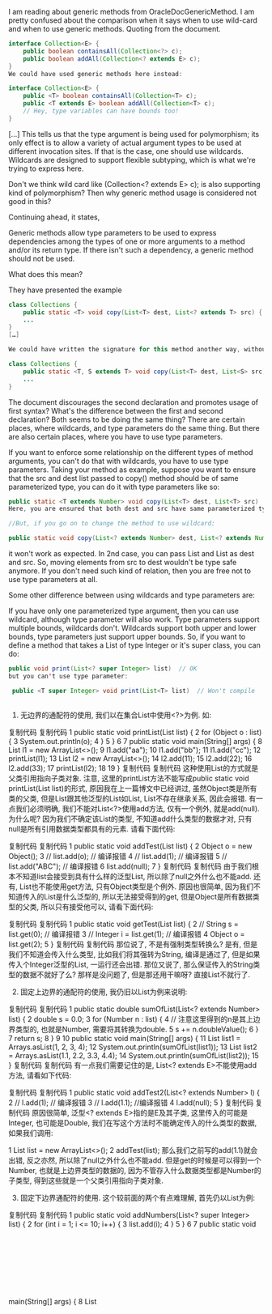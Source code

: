 I am reading about generic methods from OracleDocGenericMethod. I am pretty confused about the comparison when it says when to use wild-card and when to use generic methods. Quoting from the document.
```java
interface Collection<E> {
    public boolean containsAll(Collection<?> c);
    public boolean addAll(Collection<? extends E> c);
}
We could have used generic methods here instead:

interface Collection<E> {
    public <T> boolean containsAll(Collection<T> c);
    public <T extends E> boolean addAll(Collection<T> c);
    // Hey, type variables can have bounds too!
}
```
[…] This tells us that the type argument is being used for polymorphism; its only effect is to allow a variety of actual argument types to be used at different invocation sites. If that is the case, one should use wildcards. Wildcards are designed to support flexible subtyping, which is what we're trying to express here.

Don't we think wild card like (Collection<? extends E> c); is also supporting kind of polymorphism? Then why generic method usage is considered not good in this?

Continuing ahead, it states,

Generic methods allow type parameters to be used to express dependencies among the types of one or more arguments to a method and/or its return type. If there isn't such a dependency, a generic method should not be used.

What does this mean?

They have presented the example
```java
class Collections {
    public static <T> void copy(List<T> dest, List<? extends T> src) {
    ...
}
[…]

We could have written the signature for this method another way, without using wildcards at all:

class Collections {
    public static <T, S extends T> void copy(List<T> dest, List<S> src) {
    ...
}
```
The document discourages the second declaration and promotes usage of first syntax? What's the difference between the first and second declaration? Both seems to be doing the same thing?
There are certain places, where wildcards, and type parameters do the same thing. But there are also certain places, where you have to use type parameters.

If you want to enforce some relationship on the different types of method arguments, you can't do that with wildcards, you have to use type parameters.
Taking your method as example, suppose you want to ensure that the src and dest list passed to copy() method should be of same parameterized type, you can do it with type parameters like so:
```java
public static <T extends Number> void copy(List<T> dest, List<T> src)
Here, you are ensured that both dest and src have same parameterized type for List. So, it's safe to copy elements from src to dest.

//But, if you go on to change the method to use wildcard:

public static void copy(List<? extends Number> dest, List<? extends Number> src)
```
it won't work as expected. In 2nd case, you can pass List<Integer> and List<Float> as dest and src. So, moving elements from src to dest wouldn't be type safe anymore. If you don't need such kind of relation, then you are free not to use type parameters at all.

Some other difference between using wildcards and type parameters are:

If you have only one parameterized type argument, then you can use wildcard, although type parameter will also work.
Type parameters support multiple bounds, wildcards don't.
Wildcards support both upper and lower bounds, type parameters just support upper bounds. So, if you want to define a method that takes a List of type Integer or it's super class, you can do:
```java
public void print(List<? super Integer> list)  // OK
but you can't use type parameter:

 public <T super Integer> void print(List<T> list)  // Won't compile
 
```
1. 无边界的通配符的使用, 我们以在集合List中使用<?>为例. 如:

复制代码
复制代码
 1 public static void printList(List<?> list) {
 2     for (Object o : list) {
 3         System.out.println(o);
 4     }
 5 }
 6 
 7 public static void main(String[] args) {
 8     List<String> l1 = new ArrayList<>();
 9     l1.add("aa");
10     l1.add("bb");
11     l1.add("cc");
12     printList(l1);
13     List<Integer> l2 = new ArrayList<>();
14     l2.add(11);
15     l2.add(22);
16     l2.add(33);
17     printList(l2);
18     
19 }
复制代码
复制代码
这种使用List<?>的方式就是父类引用指向子类对象. 注意, 这里的printList方法不能写成public static void printList(List<Object> list)的形式, 原因我在上一篇博文中已经讲过, 虽然Object类是所有类的父类, 但是List<Object>跟其他泛型的List如List<String>, List<Integer>不存在继承关系, 因此会报错.
有一点我们必须明确, 我们不能对List<?>使用add方法, 仅有一个例外, 就是add(null). 为什么呢? 因为我们不确定该List的类型, 不知道add什么类型的数据才对, 只有null是所有引用数据类型都具有的元素. 请看下面代码:

复制代码
复制代码
1 public static void addTest(List<?> list) {
2     Object o = new Object();
3     // list.add(o); // 编译报错
4     // list.add(1); // 编译报错
5     // list.add("ABC"); // 编译报错
6     list.add(null);
7 }
复制代码
复制代码
由于我们根本不知道list会接受到具有什么样的泛型List, 所以除了null之外什么也不能add.
还有, List<?>也不能使用get方法, 只有Object类型是个例外. 原因也很简单, 因为我们不知道传入的List是什么泛型的, 所以无法接受得到的get, 但是Object是所有数据类型的父类, 所以只有接受他可以, 请看下面代码:

复制代码
复制代码
1 public static void getTest(List<?> list) {
2     // String s = list.get(0); // 编译报错
3     // Integer i = list.get(1); // 编译报错
4     Object o = list.get(2);
5 }
复制代码
复制代码
那位说了, 不是有强制类型转换么? 是有, 但是我们不知道会传入什么类型, 比如我们将其强转为String, 编译是通过了, 但是如果传入个Integer泛型的List, 一运行还会出错. 那位又说了, 那么保证传入的String类型的数据不就好了么? 那样是没问题了, 但是那还用<?>干嘛呀? 直接List<String>不就行了.

2. 固定上边界的通配符的使用, 我仍旧以List为例来说明:

复制代码
复制代码
 1 public static double sumOfList(List<? extends Number> list) {
 2     double s = 0.0;
 3     for (Number n : list) {
 4         // 注意这里得到的n是其上边界类型的, 也就是Number, 需要将其转换为double.
 5         s += n.doubleValue();
 6     }
 7     return s;
 8 }
 9 
10 public static void main(String[] args) {
11     List<Integer> list1 = Arrays.asList(1, 2, 3, 4);
12     System.out.println(sumOfList(list1));
13     List<Double> list2 = Arrays.asList(1.1, 2.2, 3.3, 4.4);
14     System.out.println(sumOfList(list2));
15 }
复制代码
复制代码
有一点我们需要记住的是, List<? extends E>不能使用add方法, 请看如下代码:

复制代码
复制代码
1 public static void addTest2(List<? extends Number> l) {
2     // l.add(1); // 编译报错
3     // l.add(1.1); //编译报错
4     l.add(null);
5 }
复制代码
复制代码
原因很简单, 泛型<? extends E>指的是E及其子类, 这里传入的可能是Integer, 也可能是Double, 我们在写这个方法时不能确定传入的什么类型的数据, 如果我们调用:

1 List<Integer> list = new ArrayList<>();
2 addTest(list);
那么我们之前写的add(1.1)就会出错, 反之亦然, 所以除了null之外什么也不能add. 但是get的时候是可以得到一个Number, 也就是上边界类型的数据的, 因为不管存入什么数据类型都是Number的子类型, 得到这些就是一个父类引用指向子类对象. 

3. 固定下边界通配符的使用. 这个较前面的两个有点难理解, 首先仍以List为例:

复制代码
复制代码
 1 public static void addNumbers(List<? super Integer> list) {
 2     for (int i = 1; i <= 10; i++) {
 3         list.add(i);
 4     }
 5 }
 6 
 7 public static void main(String[] args) {
 8     List<Object> list1 = new ArrayList<>();
 9     addNumbers(list1);
10     System.out.println(list1);
11     List<Number> list2 = new ArrayList<>();
12     addNumbers(list2);
13     System.out.println(list2);
14     List<Double> list3 = new ArrayList<>();
15     // addNumbers(list3); // 编译报错
16 }
复制代码
复制代码
我们看到, List<? super E>是能够调用add方法的, 因为我们在addNumbers所add的元素就是Integer类型的, 而传入的list不管是什么, 都一定是Integer或其父类泛型的List, 这时add一个Integer元素是没有任何疑问的. 但是, 我们不能使用get方法, 请看如下代码:

复制代码
复制代码
1 public static void getTest2(List<? super Integer> list) {
2     // Integer i = list.get(0); //编译报错
3     Object o = list.get(1);
4 }
复制代码
复制代码
这个原因也是很简单的, 因为我们所传入的类都是Integer的类或其父类, 所传入的数据类型可能是Integer到Object之间的任何类型, 这是无法预料的, 也就无法接收. 唯一能确定的就是Object, 因为所有类型都是其子类型.
使用? super E还有个常见的场景就是Comparator. TreeSet有这么一个构造方法:

1 TreeSet(Comparator<? super E> comparator) 
就是使用Comparator来创建TreeSet, 大家应该都清楚, 那么请看下面的代码:

复制代码
复制代码
 1 public class Person {
 2     private String name;
 3     private int age;
 4     /*
 5      * 构造函数与getter, setter省略
 6      */
 7 }
 8 
 9 public class Student extends Person {
10     public Student() {}
11     
12     public Student(String name, int age) {
13         super(name, age);
14     }
15 }
16 
17 class comparatorTest implements Comparator<Person>{
18     @Override
19     public int compare(Student s1, Student s2) {
20         int num = s1.getAge() - s2.getAge();
21         return num == 0 ? s1.getName().compareTo(s2.getName()) :  num;
22     }
23 }
24 
25 public class GenericTest {
26     public static void main(String[] args) {
27         TreeSet<Person> ts1 = new TreeSet<>(new comparatorTest());
28         ts1.add(new Person("Tom", 20));
29         ts1.add(new Person("Jack", 25));
30         ts1.add(new Person("John", 22));
31         System.out.println(ts1);
32         
33         TreeSet<Student> ts2 = new TreeSet<>(new comparatorTest());
34         ts2.add(new Student("Susan", 23));
35         ts2.add(new Student("Rose", 27));
36         ts2.add(new Student("Jane", 19));
37         System.out.println(ts2);
38     }
39 }
复制代码
复制代码
不知大家有想过没有, 为什么Comparator<Person>这里用的是父类Person, 而不是子类Student. 初学时很容易困惑, ? super E不应该E是子类才对么? 其实, 实现接口时我们所设定的类型参数不是E, 而是?; E是在创建TreeSet时设定的. 如:

1 TreeSet<Person> ts1 = new TreeSet<>(new comparatorTest());
2 TreeSet<Student> ts2 = new TreeSet(new comparatorTest());
这里实例化的comparatorTest的泛型就是<Student super Student>和<Person super Student>(我这么写只是为了说明白). 在实现接口时使用:

1 // 这是错误的
2 class comparatorTest implements Comparator<Student> {...}
那么上面的结果就成了: <Student super Person>和<Person super Person>, <Student super Person>显然是错误的.
三、总结：

我们要记住这么几个使用原则, 有人将其称为PECS(即"Producer Extends, Consumer Super", 网上翻译为"生产者使用extends, 消费者使用super", 我觉得还是不翻译的好). 也有的地方写作"in out"原则, 总的来说就是:

in或者producer就是你要读取出数据以供随后使用(想象一下List的get), 这时使用extends关键字, 固定上边界的通配符. 你可以将该对象当做一个只读对象;
out或者consumer就是你要将已有的数据写入对象(想象一下List的add), 这时使用super关键字, 固定下边界的通配符. 你可以将该对象当做一个只能写入的对象;
当你希望in或producer的数据能够使用Object类中的方法访问时, 使用无边界通配符;
当你需要一个既能读又能写的对象时, 就不要使用通配符了
